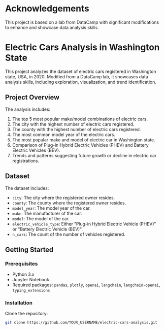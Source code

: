 # Acknowledgements
This project is based on a lab from DataCamp with significant modifications to enhance and showcase data analysis skills.

# Electric Cars Analysis in Washington State

This project analyzes the dataset of electric cars registered in Washington state, USA, in 2020. Modified from a DataCamp lab, it showcases data analysis skills, including exploration, visualization, and trend identification.

## Project Overview

The analysis includes:
1. The top 5 most popular make/model combinations of electric cars.
2. The city with the highest number of electric cars registered.
3. The county with the highest number of electric cars registered.
4. The most common model year of the electric cars.
5. The most popular make and model of electric car in Washington state.
6. Comparison of Plug-in Hybrid Electric Vehicles (PHEV) and Battery Electric Vehicles (BEV).
7. Trends and patterns suggesting future growth or decline in electric car registrations.

## Dataset

The dataset includes:
- `city`: The city where the registered owner resides.
- `county`: The county where the registered owner resides.
- `model_year`: The model year of the car.
- `make`: The manufacturer of the car.
- `model`: The model of the car.
- `electric_vehicle_type`: Either "Plug-in Hybrid Electric Vehicle (PHEV)" or "Battery Electric Vehicle (BEV)".
- `n_cars`: The count of the number of vehicles registered.

## Getting Started

### Prerequisites

- Python 3.x
- Jupyter Notebook
- Required packages: `pandas`, `plotly`, `openai`, `langchain`, `langchain-openai`, `typing_extensions`

### Installation

Clone the repository:
   ```sh
   git clone https://github.com/YOUR_USERNAME/electric-cars-analysis.git
